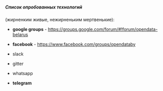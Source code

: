 ##### Список опробованных технологий
(жирненким живые, нежирненьким мертвенькие):

- **google groups** - https://groups.google.com/forum/#!forum/opendata-belarus

- **facebook** - https://www.facebook.com/groups/opendataby

- slack
- gitter
- whatsapp
- **telegram**
